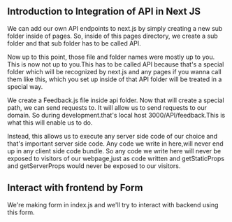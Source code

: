 ## Introduction to Integration of API in Next JS

We can add our own API endpoints to next.js by simply creating a new sub folder inside of pages. So, inside of this pages directory, we create a sub folder and that sub folder has to be called API.

Now up to this point, those file and folder names were mostly up to you. This is now not up to you.This has to be called API because that's a special folder which will be recognized by next.js and any pages if you wanna call them like this, which you set up inside of that API folder will be treated in a special way.

We create a Feedback.js file inside api folder.
Now that will create a special path, we can send requests to.
It will allow us to send requests to our domain. So during development.that's local host 3000/API/feedback.This is what this will enable us to do.

Instead, this allows us to execute any server side code of our choice and that's important
server side code. Any code we write in here,will never end up in any client side code bundle.
So any code we write here will never be exposed to visitors of our webpage,just as code 
written and getStaticProps and getServerProps would never be exposed to our visitors.

## Interact with frontend by Form

We're making form in index.js and we'll try to interact with backend using this form.
